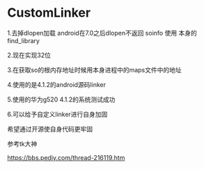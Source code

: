 # CustomLinker
1.去掉dlopen加载 android在7.0之后dlopen不返回 soinfo 使用 本身的find_library

2.现在实现32位

3.在获取so的根内存地址时候用本身进程中的maps文件中的地址

4.使用的是4.1.2的android源码linker

5.使用的华为g520 4.1.2的系统测试成功

6.可以给予自定义linker进行自身加固

希望通过开源使自身代码更牢固

参考tk大神

https://bbs.pediy.com/thread-216119.htm
